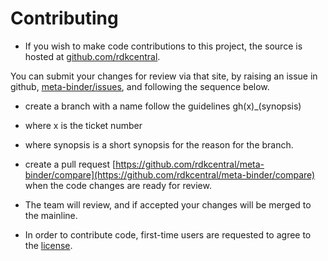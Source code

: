 # Contributing

- If you wish to make code contributions to this project, the source is hosted at [github.com/rdkcentral](https://github.com/rdkcentral).

You can submit your changes for review via that site, by raising an issue in github, [meta-binder/issues](https://github.com/rdkcentral/meta-binder/issues), and following the sequence below.

- create a branch with a name follow the guidelines gh(x)_(synopsis)
- where x is the ticket number
- where synopsis is a short synopsis for the reason for the branch.
- create a pull request [https://github.com/rdkcentral/meta-binder/compare](https://github.com/rdkcentral/meta-binder/compare) when the code changes are ready for review.
- The team will review, and if accepted your changes will be merged to the mainline.

- In order to contribute code, first-time users are requested to agree to the [license](https://wiki.rdkcentral.com/signup.action).
